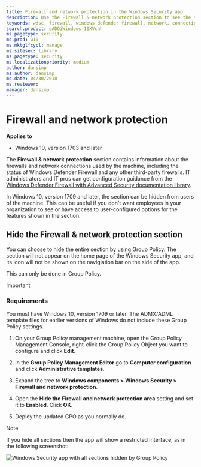 ```yaml
---
title: Firewall and network protection in the Windows Security app
description: Use the Firewall & network protection section to see the status of and make changes to firewalls and network connections for the machine.
keywords: wdsc, firewall, windows defender firewall, network, connections, domain, private network, publish network, allow firewall, firewall rule, block firewall
search.product: eADQiWindows 10XVcnh
ms.pagetype: security
ms.prod: w10
ms.mktglfcycl: manage
ms.sitesec: library
ms.pagetype: security
ms.localizationpriority: medium
author: dansimp
ms.author: dansimp
ms.date: 04/30/2018
ms.reviewer:
manager: dansimp
---
```



# Firewall and network protection

**Applies to**

- Windows 10, version 1703 and later


The **Firewall & network protection** section contains information about the firewalls and network connections used by the machine, including the status of Windows Defender Firewall and any other third-party firewalls. IT administrators and IT pros can get configuration guidance from the [Windows Defender Firewall with Advanced Security documentation library](../windows-firewall/windows-firewall-with-advanced-security.md).

In Windows 10, version 1709 and later, the section can be hidden from users of the machine. This can be useful if you don't want employees in your organization to see or have access to user-configured options for the features shown in the section.


## Hide the Firewall & network protection section

You can choose to hide the entire section by using Group Policy. The section will not appear on the home page of the Windows Security app, and its icon will not be shown on the navigiation bar on the side of the app.

This can only be done in Group Policy.

>[!IMPORTANT]
>### Requirements
>
>You must have Windows 10, version 1709 or later. The ADMX/ADML template files for earlier versions of Windows do not include these Group Policy settings.

1.  On your Group Policy management machine, open the Group Policy Management Console, right-click the Group Policy Object you want to configure and click **Edit**.

3.  In the **Group Policy Management Editor** go to **Computer configuration** and click **Administrative templates**.

5.  Expand the tree to **Windows components > Windows Security > Firewall and network protection**.

6.  Open the **Hide the Firewall and network protection area** setting and set it to **Enabled**. Click **OK**.

7.  Deploy the updated GPO as you normally do.

>[!NOTE]
>If you hide all sections then the app will show a restricted interface, as in the following screenshot:
>
>![Windows Security app with all sections hidden by Group Policy](images/wdsc-all-hide.png)


